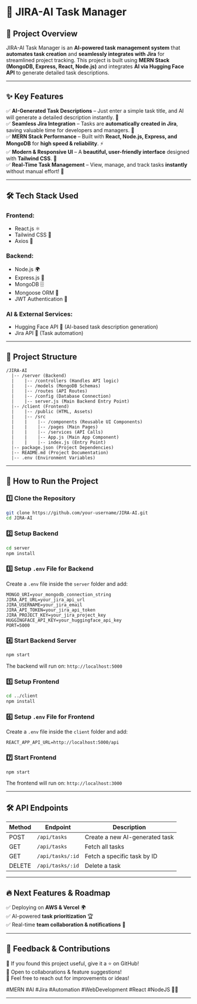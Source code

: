 # 🚀 JIRA-AI Task Manager

## **📌 Project Overview**
JIRA-AI Task Manager is an **AI-powered task management system** that **automates task creation** and **seamlessly integrates with Jira** for streamlined project tracking. This project is built using **MERN Stack (MongoDB, Express, React, Node.js)** and integrates **AI via Hugging Face API** to generate detailed task descriptions.

---

## **✨ Key Features**
✅ **AI-Generated Task Descriptions** – Just enter a simple task title, and AI will generate a detailed description instantly. 🤖  
✅ **Seamless Jira Integration** – Tasks are **automatically created in Jira**, saving valuable time for developers and managers. 🔗  
✅ **MERN Stack Performance** – Built with **React, Node.js, Express, and MongoDB** for **high speed & reliability**. ⚡  
✅ **Modern & Responsive UI** – A **beautiful, user-friendly interface** designed with **Tailwind CSS**. 🎨  
✅ **Real-Time Task Management** – View, manage, and track tasks **instantly** without manual effort! 🔄  

---

## **🛠 Tech Stack Used**
### **Frontend:**
- React.js ⚛️
- Tailwind CSS 🎨
- Axios 📡

### **Backend:**
- Node.js 🌍
- Express.js 🚀
- MongoDB 🗄️
- Mongoose ORM 🔗
- JWT Authentication 🔑

### **AI & External Services:**
- Hugging Face API 🤖 (AI-based task description generation)
- Jira API 🔄 (Task automation)

---

## **📂 Project Structure**
```
/JIRA-AI
  |-- /server (Backend)
  |    |-- /controllers (Handles API logic)
  |    |-- /models (MongoDB Schemas)
  |    |-- /routes (API Routes)
  |    |-- /config (Database Connection)
  |    |-- server.js (Main Backend Entry Point)
  |-- /client (Frontend)
  |    |-- /public (HTML, Assets)
  |    |-- /src
  |    |    |-- /components (Reusable UI Components)
  |    |    |-- /pages (Main Pages)
  |    |    |-- /services (API Calls)
  |    |    |-- App.js (Main App Component)
  |    |    |-- index.js (Entry Point)
  |-- package.json (Project Dependencies)
  |-- README.md (Project Documentation)
  |-- .env (Environment Variables)
```

---

## **🚀 How to Run the Project**
### **1️⃣ Clone the Repository**
```bash
git clone https://github.com/your-username/JIRA-AI.git
cd JIRA-AI
```

### **2️⃣ Setup Backend**
```bash
cd server
npm install
```

### **3️⃣ Setup `.env` File for Backend**
Create a `.env` file inside the `server` folder and add:
```
MONGO_URI=your_mongodb_connection_string
JIRA_API_URL=your_jira_api_url
JIRA_USERNAME=your_jira_email
JIRA_API_TOKEN=your_jira_api_token
JIRA_PROJECT_KEY=your_jira_project_key
HUGGINGFACE_API_KEY=your_huggingface_api_key
PORT=5000
```

### **4️⃣ Start Backend Server**
```bash
npm start
```
The backend will run on: `http://localhost:5000`

### **5️⃣ Setup Frontend**
```bash
cd ../client
npm install
```

### **6️⃣ Setup `.env` File for Frontend**
Create a `.env` file inside the `client` folder and add:
```
REACT_APP_API_URL=http://localhost:5000/api
```

### **7️⃣ Start Frontend**
```bash
npm start
```
The frontend will run on: `http://localhost:3000`

---

## **🛠 API Endpoints**
| Method | Endpoint            | Description |
|--------|---------------------|-------------|
| POST   | `/api/tasks`        | Create a new AI-generated task |
| GET    | `/api/tasks`        | Fetch all tasks |
| GET    | `/api/tasks/:id`    | Fetch a specific task by ID |
| DELETE | `/api/tasks/:id`    | Delete a task |

---

## **🔥 Next Features & Roadmap**
✅ Deploying on **AWS & Vercel** 🌍  
✅ AI-powered **task prioritization** 🏆  
✅ Real-time **team collaboration & notifications** 🤝  

---

## **💬 Feedback & Contributions**
🚀 If you found this project useful, give it a ⭐ on GitHub!  
📢 Open to collaborations & feature suggestions!  
📩 Feel free to reach out for improvements or ideas!  
 

#MERN #AI #Jira #Automation #WebDevelopment #React #NodeJS 🚀🔥  

---
